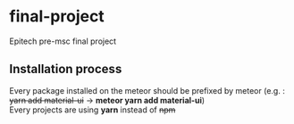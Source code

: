 # final-project
Epitech pre-msc final project

## Installation process

Every package installed on the meteor should be prefixed by meteor (e.g. : ~~yarn add material-ui~~ -> **meteor yarn add material-ui**)\
Every projects are using **yarn** instead of ~~npm~~